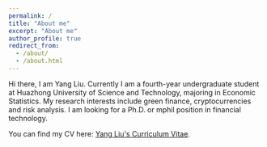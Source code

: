 ```yaml
---
permalink: /
title: "About me"
excerpt: "About me"
author_profile: true
redirect_from: 
  - /about/
  - /about.html
---
```

Hi there, I am Yang Liu. Currently I am a fourth-year undergraduate student at Huazhong University of Science and Technology, majoring in Economic Statistics. My research interests include green finance, cryptocurrencies and risk analysis. I am looking for a Ph.D. or mphil position in financial technology. 

You can find my CV here: [Yang Liu's Curriculum Vitae](pages/CV.pdf).




